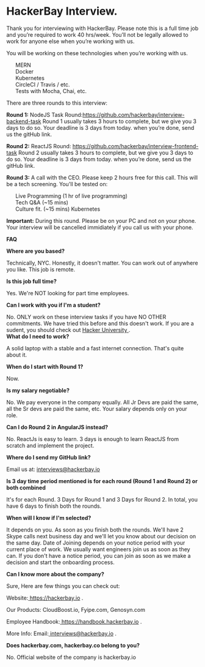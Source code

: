 # HackerBay Interview.
Thank you for interviewing with HackerBay. Please note this is a full time job and you’re required to work 40 hrs/week. You’ll not be legally allowed to work for anyone else when you’re working with us.

You will be working on these technologies when you’re working with us.

<ul style="list-style: none;">
            <li> MERN</li>
            <li>Docker </li>
            <li>  Kubernetes </li>
            <li>CircleCI / Travis / etc.</li>
            <li> Tests with Mocha, Chai, etc.</li>
  </ul>
There are three rounds to this interview:

<b>Round 1:</b> NodeJS Task Round:https://github.com/hackerbay/interview-backend-task Round 1 usually takes 3 hours to complete, but we give you 3 days to do so. Your deadline is 3 days from today. when you’re done, send us the gitHub link.

<b>Round 2:</b> ReactJS Round: https://github.com/hackerbay/interview-frontend-task Round 2 usually takes 3 hours to complete, but we give you 3 days to do so. Your deadline is 3 days from today. when you’re done, send us the gitHub link.

<b>Round 3:</b> A call with the CEO. Please keep 2 hours free for this call. This will be a tech screening. You'll be tested on:

<ul style="list-style: none;">
            <li> Live Programming (1 hr of live programming)</li>
            <li>Tech Q&A (~15 mins) </li>
            <li> Culture fit. (~15 mins) Kubernetes </li>
           
 </ul>
            
<b>Important:</b> During this round. Please be on your PC and not on your phone. Your interview will be cancelled immidiately if you call us with your phone.

<b>FAQ</b>

<link rel="bookmark" https://github.com/hackerbay/interview#faq />
<b>Where are you based? </b>

Technically, NYC. Honestly, it doesn't matter. You can work out of anywhere you like. This job is remote.

<b>Is this job full time?</b>

Yes. We're NOT looking for part time employees.

<b>Can I work with you if I'm a student? </b>

No. ONLY work on these interview tasks if you have NO OTHER commitments. We have tried this before and this doesn't work. If you are a sudent, you should check out <a href="https://hackerbayuniversity.com/"> Hacker University </a>.  
<b>What do I need to work?</b>

A solid laptop with a stable and a fast internet connection. That's quite about it.

<b>When do I start with Round 1?</b>

Now.

<b>Is my salary negotiable?</b>

No. We pay everyone in the company equally. All Jr Devs are paid the same, all the Sr devs are paid the same, etc. Your salary depends only on your role.

<b>Can I do Round 2 in AngularJS instead?</b>

No. ReactJs is easy to learn. 3 days is enough to learn ReactJS from scratch and implement the project.

<b>Where do I send my GitHub link?</b>

Email us at: <a href="interviews@hackerbay.io/">interviews@hackerbay.io </a>

<b>Is 3 day time period mentioned is for each round (Round 1 and Round 2) or both combined</b>

It's for each Round. 3 Days for Round 1 and 3 Days for Round 2. In total, you have 6 days to finish both the rounds.

<b>When will I know if I'm selected?</b>

It depends on you. As soon as you finish both the rounds. We'll have 2 Skype calls next business day and we'll let you know about our decision on the same day. Date of Joining depends on your notice period with your current place of work. We usually want engineers join us as soon as they can. If you don't have a notice period, you can join as soon as we make a decision and start the onboarding process.

<b>Can I know more about the company?</b>

Sure, Here are few things you can check out:

Website:<a href="https://hackerbay.io/"> https://hackerbay.io </a>.

Our Products: CloudBoost.io, Fyipe.com, Genosyn.com

Employee Handbook:<a href="https://handbook.hackerbay.io/"> https://handbook.hackerbay.io </a>.

More Info: Email:<a href="interviews@hackerbay.io"> interviews@hackerbay.io </a>.

<b>Does hackerbay.com, hackerbay.co belong to you?</b>

No. Official website of the company is hackerbay.io




